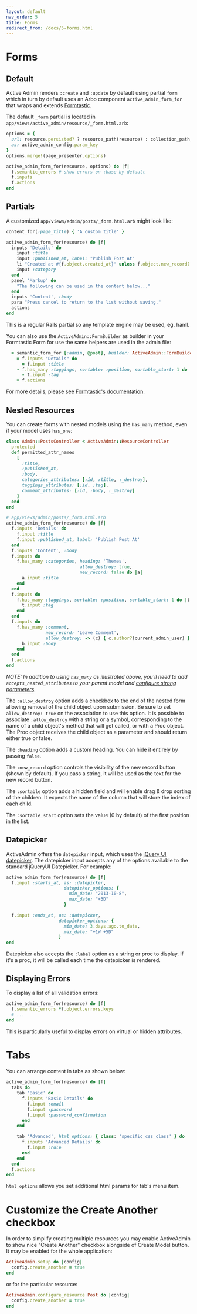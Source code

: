```yaml
---
layout: default
nav_order: 5
title: Forms
redirect_from: /docs/5-forms.html
---
```


# Forms

## Default

Active Admin renders `:create` and `:update` by default using partial `form` 
which in turn by default uses an Arbo component `active_admin_form_for`
that wraps and extends [Formtastic].

The default `_form` partial is located in `app/views/active_admin/resource/_form.html.arb`:

```ruby
options = {
  url: resource.persisted? ? resource_path(resource) : collection_path,
  as: active_admin_config.param_key
}
options.merge!(page_presenter.options)

active_admin_form_for(resource, options) do |f|
  f.semantic_errors # show errors on :base by default
  f.inputs
  f.actions
end
```

## Partials

A customized `app/views/admin/posts/_form.html.arb` might look like:

```ruby
content_for(:page_title) { 'A custom title' }

active_admin_form_for(resource) do |f|
  inputs 'Details' do
    input :title
    input :published_at, label: "Publish Post At"
    li "Created at #{f.object.created_at}" unless f.object.new_record?
    input :category
  end
  panel 'Markup' do
    "The following can be used in the content below..."
  end
  inputs 'Content', :body
  para "Press cancel to return to the list without saving."
  actions
end
```

This is a regular Rails partial so any template engine may be used, eg. haml.

You can also use the `ActiveAdmin::FormBuilder` as builder in your Formtastic
Form for use the same helpers are used in the admin file:

```ruby
  = semantic_form_for [:admin, @post], builder: ActiveAdmin::FormBuilder do |f|
    = f.inputs "Details" do
      = f.input :title
    - f.has_many :taggings, sortable: :position, sortable_start: 1 do |t|
      - t.input :tag
    = f.actions

```

For more details, please see [Formtastic's documentation].

## Nested Resources

You can create forms with nested models using the `has_many` method, even if
your model uses `has_one`:

```ruby
class Admin::PostsController < ActiveAdmin::ResourceController
  protected
  def permitted_attr_names
    [
      :title,
      :published_at,
      :body, 
      categories_attributes: [:id, :title, :_destroy], 
      taggings_attributes: [:id, :tag], 
      comment_attributes: [:id, :body, :_destroy]
    ]
  end
end
```

```ruby
# app/views/admin/posts/_form.html.arb
active_admin_form_for(resource) do |f|
  f.inputs 'Details' do
    f.input :title
    f.input :published_at, label: 'Publish Post At'
  end
  f.inputs 'Content', :body
  f.inputs do
    f.has_many :categories, heading: 'Themes',
                            allow_destroy: true,
                            new_record: false do |a|
      a.input :title
    end
  end
  f.inputs do
    f.has_many :taggings, sortable: :position, sortable_start: 1 do |t|
      t.input :tag
    end
  end
  f.inputs do
    f.has_many :comment,
               new_record: 'Leave Comment',
               allow_destroy: -> (c) { c.author?(current_admin_user) } do |b|
      b.input :body
    end
  end
  f.actions
end
```

*NOTE: In addition to using `has_many` as illustrated above, you'll need to add 
`accepts_nested_attributes` to your parent model and [configure strong parameters](https://activeadmin.org/2-resource-customization.html)*

The `:allow_destroy` option adds a checkbox to the end of the nested form allowing
removal of the child object upon submission. Be sure to set `allow_destroy: true`
on the association to use this option. It is possible to associate
`:allow_destroy` with a string or a symbol, corresponding to the name of a child
object's method that will get called, or with a Proc object. The Proc object
receives the child object as a parameter and should return either true or false.

The `:heading` option adds a custom heading. You can hide it entirely by passing
`false`.

The `:new_record` option controls the visibility of the new record button (shown
by default).  If you pass a string, it will be used as the text for the new
record button.

The `:sortable` option adds a hidden field and will enable drag & drop sorting
of the children. It expects the name of the column that will store the index of
each child.

The `:sortable_start` option sets the value (0 by default) of the first position
in the list.

## Datepicker

ActiveAdmin offers the `datepicker` input, which uses the [jQuery UI
datepicker](http://jqueryui.com/datepicker/).  The datepicker input accepts any
of the options available to the standard jQueryUI Datepicker. For example:

```ruby
active_admin_form_for(resource) do |f|
  f.input :starts_at, as: :datepicker,
                      datepicker_options: {
                        min_date: "2013-10-8",
                        max_date: "+3D"
                      }

  f.input :ends_at, as: :datepicker,
                    datepicker_options: {
                      min_date: 3.days.ago.to_date,
                      max_date: "+1W +5D"
                    }
end
```

Datepicker also accepts the `:label` option as a string or proc to display.
If it's a proc, it will be called each time the datepicker is rendered.

## Displaying Errors

To display a list of all validation errors:

```ruby
active_admin_form_for(resource) do |f|
  f.semantic_errors *f.object.errors.keys
  # ...
end
```

This is particularly useful to display errors on virtual or hidden attributes.

# Tabs

You can arrange content in tabs as shown below:

```ruby
active_admin_form_for(resource) do |f|
  tabs do
    tab 'Basic' do
      f.inputs 'Basic Details' do
        f.input :email
        f.input :password
        f.input :password_confirmation
      end
    end

    tab 'Advanced', html_options: { class: 'specific_css_class' } do
      f.inputs 'Advanced Details' do
        f.input :role
      end
    end
  end
  f.actions
end
```
`html_options` allows you set additional html params for tab's menu item.

# Customize the Create Another checkbox

In order to simplify creating multiple resources you may enable ActiveAdmin to
show nice "Create Another" checkbox alongside of Create Model button. It may be
enabled for the whole application:

```ruby
ActiveAdmin.setup do |config|
  config.create_another = true
end
```

or for the particular resource:

```ruby
ActiveAdmin.configure_resource Post do |config|
  config.create_another = true
end
```

[Formtastic]: https://github.com/justinfrench/formtastic
[Formtastic's documentation]: https://github.com/justinfrench/formtastic/wiki
